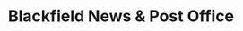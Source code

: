 ---
title: "Blackfield News & Post Office"
url: /blackfield-southampton/blackfield-news-and-post-office/
shop: convenience
---